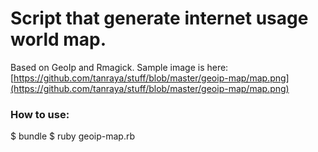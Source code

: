 # Script that generate internet usage world map.

Based on GeoIp and Rmagick.
Sample image is here: [https://github.com/tanraya/stuff/blob/master/geoip-map/map.png](https://github.com/tanraya/stuff/blob/master/geoip-map/map.png)

### How to use:

 $ bundle
 $ ruby geoip-map.rb
